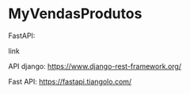 # MyVendasProdutos

FastAPI:

link

API django:
https://www.django-rest-framework.org/

Fast API:
https://fastapi.tiangolo.com/



